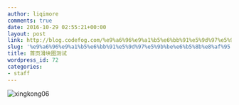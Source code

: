 ```yaml
---
author: liqimore
comments: true
date: 2016-10-29 02:55:21+00:00
layout: post
link: http://blog.codefog.com/%e9%a6%96%e9%a1%b5%e6%bb%91%e5%9d%97%e5%9b%be%e6%b5%8b%e8%af%95.html
slug: '%e9%a6%96%e9%a1%b5%e6%bb%91%e5%9d%97%e5%9b%be%e6%b5%8b%e8%af%95'
title: 首页滑块图测试
wordpress_id: 72
categories:
- staff
---
```


![xingkong06](https://static.timelovelife.com/qiniu/old/2016/10/xingkong06.jpg)
